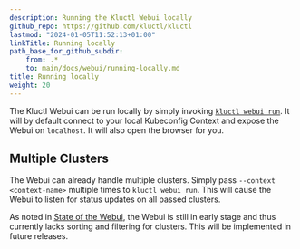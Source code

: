 ```yaml
---
description: Running the Kluctl Webui locally
github_repo: https://github.com/kluctl/kluctl
lastmod: "2024-01-05T11:52:13+01:00"
linkTitle: Running locally
path_base_for_github_subdir:
    from: .*
    to: main/docs/webui/running-locally.md
title: Running locally
weight: 20
---
```






The Kluctl Webui can be run locally by simply invoking [`kluctl webui run`](../kluctl/commands/webui-run.md).
It will by default connect to your local Kubeconfig Context and expose the Webui on `localhost`. It will also open
the browser for you.

## Multiple Clusters

The Webui can already handle multiple clusters. Simply pass `--context <context-name>` multiple times to `kluctl webui run`.
This will cause the Webui to listen for status updates on all passed clusters.

As noted in [State of the Webui](./#state-of-the-webui), the Webui is still in early stage and thus currently
lacks sorting and filtering for clusters. This will be implemented in future releases.

